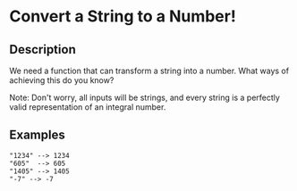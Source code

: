# Convert a String to a Number!

## Description

We need a function that can transform a string into a number. What ways of achieving this do you know?

Note: Don't worry, all inputs will be strings, and every string is a perfectly valid representation of an integral number.


## Examples

```
"1234" --> 1234
"605"  --> 605
"1405" --> 1405
"-7" --> -7
```
